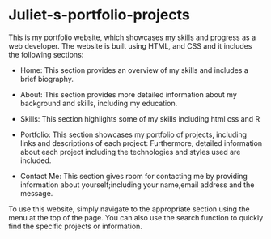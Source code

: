 # Juliet-s-portfolio-projects
This is my portfolio website, which showcases my skills and progress as a web developer. The website is built using HTML, and CSS and it includes the following sections:

* Home:
       This section provides an overview of my skills and includes a brief biography.
* About:
       This section provides more detailed information about my background and skills, including my education.

* Skills:
      This section highlights some of my skills including html css and R

* Portfolio:
        This section showcases my portfolio of projects, including links and descriptions of each project: Furthermore, detailed information about each project including the technologies and styles used are included.
  
* Contact Me:
       This section gives room for contacting me by providing information about yourself;including your name,email address and the message.

To use this website, simply navigate to the appropriate section using the menu at the top of the page. You can also use the search function to quickly find the specific projects or information.
